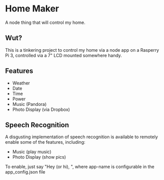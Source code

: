 # Home Maker

A node thing that will control my home. 

## Wut?

This is a tinkering project to control my home via a node app on a
Rasperry Pi 3, controlled via a 7" LCD mounted somewhere handy.

## Features
* Weather
* Date
* Time
* Power 
* Music (Pandora)
* Photo Display (via Dropbox)

## Speech Recognition
A disgusting implementation of speech recognition is available to remotely enable
some of the features, including:
* Music (play music)
* Photo Display (show pics)

To enable, just say "Hey (or hi), <app name>", where app-name is configurable 
in the app_config.json file
